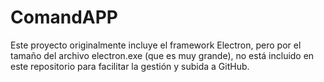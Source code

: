 # ComandAPP

Este proyecto originalmente incluye el framework Electron, pero por el tamaño del archivo electron.exe (que es muy grande), no está incluido en este repositorio para facilitar la gestión y subida a GitHub.
